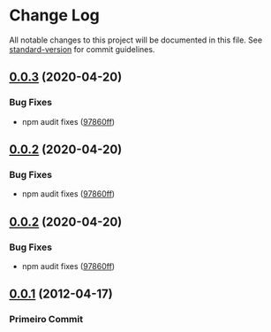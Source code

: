 # Change Log

All notable changes to this project will be documented in this file. See [standard-version](https://github.com/conventional-changelog/standard-version) for commit guidelines.

## [0.0.3](https://github.com/rodrigopg/vscode-extension-readable-indent/compare/v1.2.1...v0.0.3) (2020-04-20)


### Bug Fixes

* npm audit fixes ([97860ff](https://github.com/rodrigopg/vscode-extension-readable-indent/commit/97860ff183a2fa76fded23402d8691b86a6f0998))



## [0.0.2](https://github.com/rodrigopg/vscode-extension-readable-indent/compare/v1.2.1...v0.0.2) (2020-04-20)


### Bug Fixes

* npm audit fixes ([97860ff](https://github.com/rodrigopg/vscode-extension-readable-indent/commit/97860ff183a2fa76fded23402d8691b86a6f0998))



## [0.0.2](https://github.com/rodrigopg/vscode-extension-readable-indent/compare/v1.2.1...v0.0.2) (2020-04-20)


### Bug Fixes

* npm audit fixes ([97860ff](https://github.com/rodrigopg/vscode-extension-readable-indent/commit/97860ff183a2fa76fded23402d8691b86a6f0998))



## [0.0.1](https://github.com/rodrigopg/vscode-extension-readable-indent/compare/v0.0.1...v0.0.1) (2012-04-17)

### Primeiro Commit